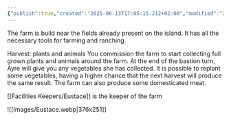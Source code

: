 ```yaml
---
{"publish":true,"created":"2025-06-13T17:05:15.212+02:00","modified":"2025-07-18T17:56:21.182+02:00","cssclasses":""}
---
```


The farm is build near the fields already present on the island. It has all the necessary tools for farming and ranching.

Harvest: plants and animals You commission the farm to start collecting full grown plants and animals around the farm. At the end of the bastion turn, Ayre will give you any vegetables she has collected. It is possible to replant some vegetables, having a higher chance that the next harvest will produce the same result. The farm can also produce some domesticated meat.

[[Facilities Keepers/Eustace]] is the keeper of the farm

![[Images/Eustace.webp|376x251]]
